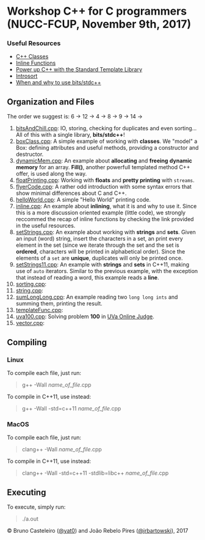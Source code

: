 # Workshop C++ for C programmers (NUCC-FCUP, November 9th, 2017)

### Useful Resources

* [C++ Classes](https://www.tutorialspoint.com/cplusplus/cpp_classes_objects.htm)
* [Inline Functions](http://www.geeksforgeeks.org/inline-functions-cpp/)
* [Power up C++ with the Standard Template Library](https://www.topcoder.com/community/data-science/data-science-tutorials/power-up-c-with-the-standard-template-library-part-1/)
* [Introsort](https://en.wikipedia.org/wiki/Introsort)
* [When and why to use bits/stdc++](https://www.quora.com/Is-it-good-practice-to-use-include-bits-stdc%2B%2B-h-in-programming-contests-instead-of-listing-a-lot-of-includes/answer/Khan-Sadh-Mostafa?srid=uCns7)

## Organization and Files

The order we suggest is: 6 -> 12 -> 4 -> 8 -> 9 -> 14 ->

1. [bitsAndChill.cpp](code/bitsAndChill.cpp): IO, storing, checking for duplicates and even sorting... All of this with a single library, **bits/stdc++**!
1. [boxClass.cpp](code/boxClass.cpp): A simple example of working with **classes**. We "model" a Box: defining attributes and useful methods, providing a constructor and destructor.
1. [dynamicMem.cpp](code/dynamicMem.cpp): An example about **allocating** and **freeing** **dynamic memory** for an array. **Fill()**, another powerfull templated method C++ offer, is used along the way.
1. [floatPrinting.cpp](code/floatPrinting.cpp): Working with **floats** and **pretty printing** with `streams`.
1. [flyerCode.cpp](code/flyerCode.cpp): A rather odd introduction with some syntax errors that show minimal differences about C and C++.
1. [helloWorld.cpp](code/helloWorld.cpp): A simple "Hello World" printing code.
1. [inline.cpp](code/inline.cpp): An example about **inlining**, what it is and why to use it. Since this is a more discussion oriented example (little code), we strongly reccommed the recap of inline functions by checking the link provided in the useful resources.
1. [setStrings.cpp](code/setStrings.cpp): An example about working with **strings** and **sets**. Given an input (word) string, insert the characters in a set, an print every element in the set (since we iterate through the set and the set is **ordered**, characters will be printed in alphabetical order). Since the elements of a `set` are **unique**, duplicates will only be printed once.
1. [setStrings11.cpp](code/setStrings11.cpp): An example with **strings** and **sets** in C++11, making use of `auto` iterators. Similar to the previous example, with the exception that instead of reading a word, this example reads a **line**.
1. [sorting.cpp](code/sorting.cpp):
1. [string.cpp](code/string.cpp):
1. [sumLongLong.cpp](code/sumLongLong.cpp): An example reading two `long long ints` and summing them, printing the result.
1. [templateFunc.cpp](code/templateFunc.cpp):
1. [uva100.cpp](code/uva100.cpp): Solving problem **100** in [UVa Online Judge](https://uva.onlinejudge.org/external/1/100.pdf).
1. [vector.cpp](code/vector.cpp):

## Compiling

### Linux

To compile each file, just run:

> g++ -Wall *name_of_file*.cpp

To compile in C++11, use instead:

> g++ -Wall -std=c++11 *name_of_file*.cpp

### MacOS

To compile each file, just run:

> clang++ -Wall *name_of_file*.cpp

To compile in C++11, use instead:

> clang++ -Wall -std=c++11 -stdlib=libc++ *name_of_file*.cpp

## Executing

To execute, simply run:

> ./a.out

&copy; Bruno Casteleiro ([@yat0](http://github.com/yat0/)) and João Rebelo Pires ([@jrbartowski](http://github.com/jrbartowski/)), 2017
